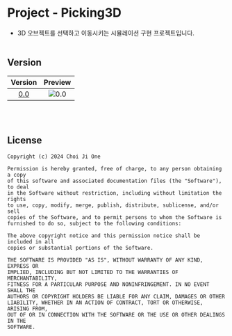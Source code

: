 # Project - Picking3D
- 3D 오브젝트를 선택하고 이동시키는 시뮬레이션 구현 프로젝트입니다.
<br><br>


## Version

| Version | Preview |
| :---: | :---: |
| [0.0](https://github.com/ChoiJiOne/Project_Picking3D/tree/0.0)| ![0.0](https://github.com/ChoiJiOne/Project_Picking3D/blob/0.0/Image/animation.gif)  |

<br><br>


## License

```
Copyright (c) 2024 Choi Ji One

Permission is hereby granted, free of charge, to any person obtaining a copy
of this software and associated documentation files (the "Software"), to deal
in the Software without restriction, including without limitation the rights
to use, copy, modify, merge, publish, distribute, sublicense, and/or sell
copies of the Software, and to permit persons to whom the Software is
furnished to do so, subject to the following conditions:

The above copyright notice and this permission notice shall be included in all
copies or substantial portions of the Software.

THE SOFTWARE IS PROVIDED "AS IS", WITHOUT WARRANTY OF ANY KIND, EXPRESS OR
IMPLIED, INCLUDING BUT NOT LIMITED TO THE WARRANTIES OF MERCHANTABILITY,
FITNESS FOR A PARTICULAR PURPOSE AND NONINFRINGEMENT. IN NO EVENT SHALL THE
AUTHORS OR COPYRIGHT HOLDERS BE LIABLE FOR ANY CLAIM, DAMAGES OR OTHER
LIABILITY, WHETHER IN AN ACTION OF CONTRACT, TORT OR OTHERWISE, ARISING FROM,
OUT OF OR IN CONNECTION WITH THE SOFTWARE OR THE USE OR OTHER DEALINGS IN THE
SOFTWARE.
```
